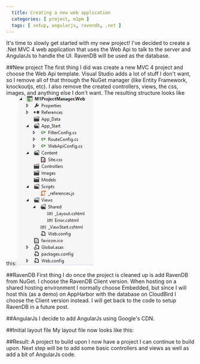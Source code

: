```yaml
---
  title: Creating a new web application
  categories: [ project, m1pm ]
  tags: [ setup, angularjs, ravendb, .net ]
---
```

It's time to slowly get started with my new project! I've decided to create a .Net MVC 4 web application that uses the Web Api to
talk to the server and AngularJs to handle the UI. RavenDB will be used as the database.

##New project
The first thing I did was create a new MVC 4 project and choose the Web Api template.
Visual Studio adds a lot of stuff I don't want, so I remove all of that through the NuGet manager (like Entity Framework, knockoutjs, etc).
I also remove the created controllers, views, the css, images, and anything else I don't want.
The resulting structure looks like this:
![Initial structure](/images/m1pm-initial-structure.jpg)

##RavenDB
First thing I do once the project is cleaned up is add RavenDB from NuGet. 
I choose the RavenDB Client version. When hosting on a shared hosting environment I normally choose Embedded, but since I will host this (as a demo)
on AppHarbor with the database on CloudBird I choose the Client version instead. I will get back to the code to setup RavenDB in a future post.

##AngularJs
I decide to add AngularJs using Google's CDN.

##Initial layout file
 My layout file now looks like this:


##Result: A project to build upon
I now have a project I can continue to build upon. Next step will be to add some basic controllers and views as well as add a bit of AngularJs code.

